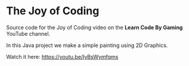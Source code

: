 # The Joy of Coding

Source code for the Joy of Coding video on the **Learn Code By Gaming** YouTube channel.

In this Java project we make a simple painting using 2D Graphics.

Watch it here: https://youtu.be/IyBsWymfqms